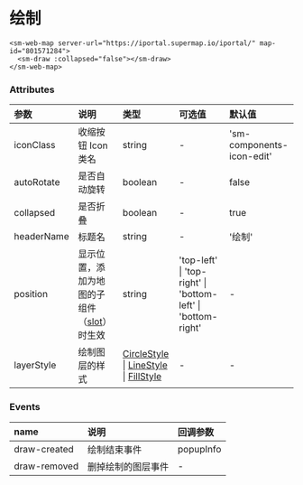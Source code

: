 # 绘制

<sm-iframe src="https://iclient.supermap.io/examples/component/components_draw_vue.html"></sm-iframe>

```vue
<sm-web-map server-url="https://iportal.supermap.io/iportal/" map-id="801571284">
  <sm-draw :collapsed="false"></sm-draw>
</sm-web-map>
```

### Attributes

| 参数       | 说明                                                                            | 类型                                                                                                                                                                                          | 可选值                                                       | 默认值                     |
| :--------- | :------------------------------------------------------------------------------ | :-------------------------------------------------------------------------------------------------------------------------------------------------------------------------------------------- | :----------------------------------------------------------- | :------------------------- |
| iconClass  | 收缩按钮 Icon 类名                                                              | string                                                                                                                                                                                        | -                                                            | 'sm-components-icon-edit' |
| autoRotate | 是否自动旋转                                                                    | boolean                                                                                                                                                                                       | -                                                            | false                      |
| collapsed  | 是否折叠                                                                        | boolean                                                                                                                                                                                       | -                                                            | true                       |
| headerName | 标题名                                                                          | string                                                                                                                                                                                        | -                                                            | '绘制'                     |
| position   | 显示位置，添加为地图的子组件（[slot](https://cn.vuejs.org/v2/api/#slot)）时生效 | string                                                                                                                                                                                        | 'top-left' \| 'top-right' \| 'bottom-left' \| 'bottom-right' | -                          |
| layerStyle | 绘制图层的样式                                                                  | [CircleStyle](/zh/api/common-types/common-types.md#circlestyle) \| [LineStyle](/zh/api/common-types/common-types.md#linestyle) \| [FillStyle](/zh/api/common-types/common-types.md#fillstyle) | -                                                            | -                          |

### Events

| name         | 说明               | 回调参数  |
| :----------- | :----------------- | :-------- |
| draw-created | 绘制结束事件       | popupInfo |
| draw-removed | 删掉绘制的图层事件 | -         |
